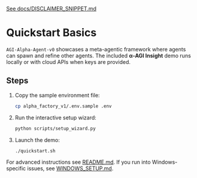 [See docs/DISCLAIMER_SNIPPET.md](../docs/DISCLAIMER_SNIPPET.md)

# Quickstart Basics

`AGI-Alpha-Agent-v0` showcases a meta-agentic framework where agents can spawn and refine other agents. The included **α‑AGI Insight** demo runs locally or with cloud APIs when keys are provided.

## Steps

1. Copy the sample environment file:
   ```bash
   cp alpha_factory_v1/.env.sample .env
   ```
2. Run the interactive setup wizard:
   ```bash
   python scripts/setup_wizard.py
   ```
3. Launch the demo:
   ```bash
   ./quickstart.sh
   ```

For advanced instructions see [README.md](../README.md).
If you run into Windows-specific issues, see
[WINDOWS_SETUP.md](WINDOWS_SETUP.md).
